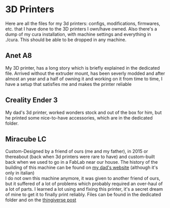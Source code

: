 # 3D Printers
Here are all the files for my 3d printers: configs, modifications, firmwares, etc. that I have done to the 3D printers I own/have owned.
Also there's a dump of my cura installation, with machine settings and everything in ./cura. This should be able to be dropped in any machine.

## Anet A8
My 3D printer, has a long story which is briefly explained in the dedicated file. Arrived without the extruder mount, has been severly modded and after almost an year and a half of owning it and working on it from time to time, I have a setup that satisfies me and makes the printer reliable

## Creality Ender 3
My dad's 3d printer, worked wonders stock and out of the box for him, but he printed some nice-to-have accessories, which are in the dedicated folder.

## Miracube LC
Custom-Designed by a friend of ours (me and my father), in 2015 or thereabout (back when 3d printers were rare to have) and custom-built back when we used to go in a FabLab near our house. The history of the building of this machine can be found on [my dad's website](http://www.radioedintorni.it/FabLab/FabLab-index.html) (although it's only in italian)<br>
I do not own this machine anymore, it was given to another friend of ours, but it suffered of a lot of problems which probably required an over-haul of a lot of parts. I learned a lot using and fixing this printer, it's a secret dream of mine to get it to finally print reliably. Files can be found in the dedicated folder and on the [thingiverse post](https://www.thingiverse.com/thing:748548)
